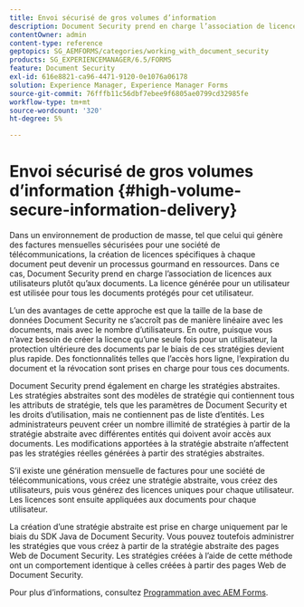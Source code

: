 ```yaml
---
title: Envoi sécurisé de gros volumes d’information
description: Document Security prend en charge l’association de licences aux utilisateurs, plutôt qu’aux documents dans les environnements de production de masse.
contentOwner: admin
content-type: reference
geptopics: SG_AEMFORMS/categories/working_with_document_security
products: SG_EXPERIENCEMANAGER/6.5/FORMS
feature: Document Security
exl-id: 616e8821-ca96-4471-9120-0e1076a06178
solution: Experience Manager, Experience Manager Forms
source-git-commit: 76fffb11c56dbf7ebee9f6805ae0799cd32985fe
workflow-type: tm+mt
source-wordcount: '320'
ht-degree: 5%

---
```


# Envoi sécurisé de gros volumes d’information {#high-volume-secure-information-delivery}

Dans un environnement de production de masse, tel que celui qui génère des factures mensuelles sécurisées pour une société de télécommunications, la création de licences spécifiques à chaque document peut devenir un processus gourmand en ressources. Dans ce cas, Document Security prend en charge l’association de licences aux utilisateurs plutôt qu’aux documents. La licence générée pour un utilisateur est utilisée pour tous les documents protégés pour cet utilisateur.

L’un des avantages de cette approche est que la taille de la base de données Document Security ne s’accroît pas de manière linéaire avec les documents, mais avec le nombre d’utilisateurs. En outre, puisque vous n’avez besoin de créer la licence qu’une seule fois pour un utilisateur, la protection ultérieure des documents par le biais de ces stratégies devient plus rapide. Des fonctionnalités telles que l’accès hors ligne, l’expiration du document et la révocation sont prises en charge pour tous ces documents.

Document Security prend également en charge les stratégies abstraites. Les stratégies abstraites sont des modèles de stratégie qui contiennent tous les attributs de stratégie, tels que les paramètres de Document Security et les droits d’utilisation, mais ne contiennent pas de liste d’entités. Les administrateurs peuvent créer un nombre illimité de stratégies à partir de la stratégie abstraite avec différentes entités qui doivent avoir accès aux documents. Les modifications apportées à la stratégie abstraite n’affectent pas les stratégies réelles générées à partir des stratégies abstraites.

S’il existe une génération mensuelle de factures pour une société de télécommunications, vous créez une stratégie abstraite, vous créez des utilisateurs, puis vous générez des licences uniques pour chaque utilisateur. Les licences sont ensuite appliquées aux documents pour chaque utilisateur.

La création d’une stratégie abstraite est prise en charge uniquement par le biais du SDK Java de Document Security. Vous pouvez toutefois administrer les stratégies que vous créez à partir de la stratégie abstraite des pages Web de Document Security. Les stratégies créées à l’aide de cette méthode ont un comportement identique à celles créées à partir des pages Web de Document Security.

Pour plus d’informations, consultez [Programmation avec AEM Forms](https://www.adobe.com/go/learn_aemforms_programming_63_fr).
